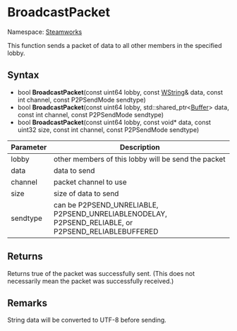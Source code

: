 # BroadcastPacket

Namespace: [Steamworks](Steamworks.md)

This function sends a packet of data to all other members in the specified lobby.

## Syntax

- bool **BroadcastPacket**(const uint64 lobby, const [WString](WString)& data, const int channel, const P2PSendMode sendtype)
- bool **BroadcastPacket**(const uint64 lobby, std::shared_ptr<[Buffer](Buffer.md)\> data, const int channel, const P2PSendMode sendtype)
- bool **BroadcastPacket**(const uint64 lobby, const void* data, const uint32 size, const int channel, const P2PSendMode sendtype)

| Parameter | Description |
|---|---|
| lobby | other members of this lobby will be send the packet |
| data | data to send |
| channel | packet channel to use |
| size | size of data to send |
| sendtype | can be P2PSEND_UNRELIABLE, P2PSEND_UNRELIABLENODELAY, P2PSEND_RELIABLE, or P2PSEND_RELIABLEBUFFERED |

## Returns

Returns true of the packet was successfully sent. (This does not necessarily mean the packet was successfully received.)

## Remarks

String data will be converted to UTF-8 before sending.

